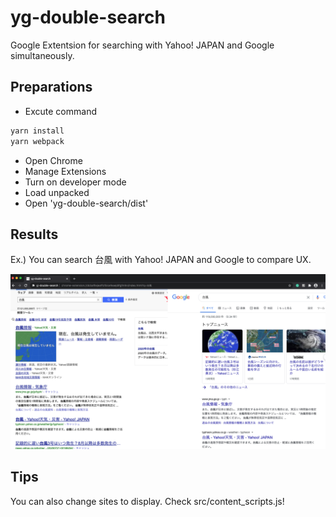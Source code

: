 # yg-double-search

Google Extentsion for searching with Yahoo! JAPAN and Google simultaneously.

## Preparations

- Excute command

```bash
yarn install
yarn webpack
```

- Open Chrome
- Manage Extensions
- Turn on developer mode
- Load unpacked
- Open 'yg-double-search/dist'

## Results

Ex.) You can search 台風 with Yahoo! JAPAN and Google to compare UX.

<img src="yj-double-search.png"/> 

## Tips

You can also change sites to display. Check src/content_scripts.js!
